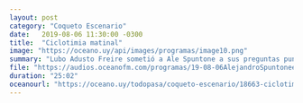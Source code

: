 ```yaml
---
layout: post
category: "Coqueto Escenario"
date:   2019-08-06 11:30:00 -0300
title:  "Ciclotimia matinal"
image: "https://oceano.uy/api/images/programas/image10.png"
summary: "Lubo Adusto Freire sometió a Ale Spuntone a sus preguntas punzantes buscando incomodarlo (aparentemente, sin éxito), repasó anécdotas personales y no dudó a la hora de salvar a uno de los cinco náufragos. ¿Se habrá inclinado por Sonsol?"
file: "https://audios.oceanofm.com/programas/19-08-06AlejandroSpuntoneenCoquetoescenario.mp3"
duration: "25:02"
oceanourl: "https://oceano.uy/todopasa/coqueto-escenario/18663-ciclotimia-matinal"
---
```

  
